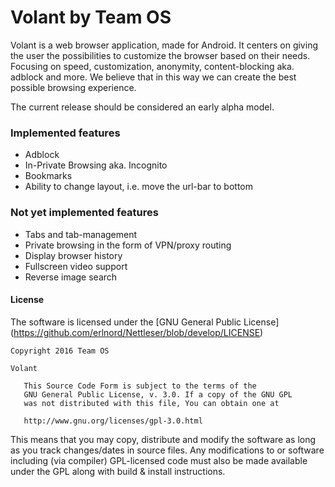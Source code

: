 # **Volant** by Team OS

Volant is a web browser application, made for Android. It centers on giving the user the possibilities to customize the browser based on their needs. Focusing on speed, customization, anonymity, content-blocking aka. adblock and more. We believe that in this way we can create the best possible browsing experience.

The current release should be considered an early alpha model. 

### Implemented features
* Adblock
* In-Private Browsing aka. Incognito
* Bookmarks
* Ability to change layout, i.e. move the url-bar to bottom

### Not yet implemented features
* Tabs and tab-management
* Private browsing in the form of VPN/proxy routing
* Display browser history
* Fullscreen video support
* Reverse image search

#### License
The software is licensed under the [GNU General Public License] (https://github.com/erlnord/Nettleser/blob/develop/LICENSE)
````
Copyright 2016 Team OS

Volant

   This Source Code Form is subject to the terms of the 
   GNU General Public License, v. 3.0. If a copy of the GNU GPL 
   was not distributed with this file, You can obtain one at 
   
   http://www.gnu.org/licenses/gpl-3.0.html
````
This means that you may copy, distribute and modify the software as long as you track changes/dates in source files. Any modifications to or software including (via compiler) GPL-licensed code must also be made available under the GPL along with build & install instructions.

